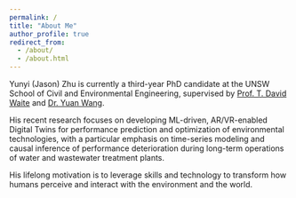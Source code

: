 ```yaml
---
permalink: /
title: "About Me"
author_profile: true
redirect_from: 
  - /about/
  - /about.html
---
```



Yunyi (Jason) Zhu is currently a third-year PhD candidate at the UNSW School of Civil and Environmental Engineering, supervised by [Prof. T. David Waite](https://www.unsw.edu.au/staff/david-waite) and [Dr. Yuan Wang](https://www.unsw.edu.au/staff/yuan-wang).

His recent research focuses on developing ML-driven, AR/VR-enabled Digital Twins for performance prediction and optimization of environmental technologies, with a particular emphasis on time-series modeling and causal inference of performance deterioration during long-term operations of water and wastewater treatment plants.

His lifelong motivation is to leverage skills and technology to transform how humans perceive and interact with the environment and the world.

